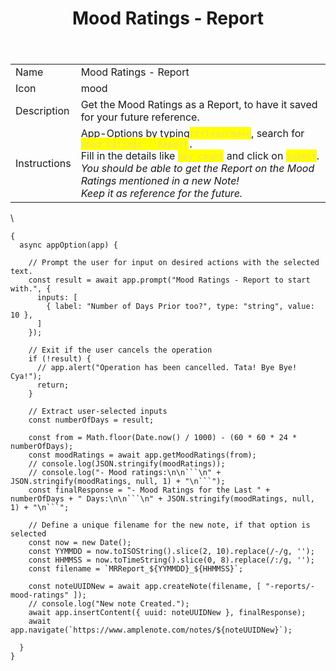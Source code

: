 ﻿---
title: Mood Ratings - Report
uuid: 0ed87950-b5b6-11f0-b232-256886a0b077
version: 5
created: '2025-10-30T23:00:00+05:30'
updated: '2025-10-31T17:09:29+05:30'
tags:
  - '-amplenote/mine'
  - '-9-permanent'
---

| | |
|-|-|
|Name<!-- {"cell":{"colwidth":102}} -->|Mood Ratings - Report|
|Icon<!-- {"cell":{"colwidth":105}} -->|mood|
|Description|Get the Mood Ratings as a Report, to have it saved for your future reference.|
|Instructions|App-Options by typing<mark style="color:#F3DE6C;">`ctrl+o/cmd+o`<!-- {"cycleColor":"36"} --></mark>, search for <mark style="color:#F3DE6C;">`Mood Ratings - Report`<!-- {"cycleColor":"36"} --></mark>`.`<br />Fill in the details like <mark style="color:#F3DE6C;">`day count`<!-- {"cycleColor":"36"} --></mark> and click on <mark style="color:#F3DE6C;">`Submit`<!-- {"cycleColor":"36"} --></mark>.<br />*You should be able to get the Report on the Mood Ratings mentioned in a new Note!<br />Keep it as reference for the future.*|
\

```
{
  async appOption(app) {

    // Prompt the user for input on desired actions with the selected text.
    const result = await app.prompt("Mood Ratings - Report to start with.", {
      inputs: [
        { label: "Number of Days Prior too?", type: "string", value: 10 },
      ]
    });
  
    // Exit if the user cancels the operation
    if (!result) {
      // app.alert("Operation has been cancelled. Tata! Bye Bye! Cya!");
      return;
    }
    
    // Extract user-selected inputs
    const numberOfDays = result;
      
    const from = Math.floor(Date.now() / 1000) - (60 * 60 * 24 * numberOfDays);
    const moodRatings = await app.getMoodRatings(from);
    // console.log(JSON.stringify(moodRatings));
    // console.log("- Mood ratings:\n\n```\n" + JSON.stringify(moodRatings, null, 1) + "\n```");
    const finalResponse = "- Mood Ratings for the Last " + numberOfDays + " Days:\n\n```\n" + JSON.stringify(moodRatings, null, 1) + "\n```";
    
    // Define a unique filename for the new note, if that option is selected
    const now = new Date();
    const YYMMDD = now.toISOString().slice(2, 10).replace(/-/g, '');
    const HHMMSS = now.toTimeString().slice(0, 8).replace(/:/g, '');
    const filename = `MRReport_${YYMMDD}_${HHMMSS}`;
  
    const noteUUIDNew = await app.createNote(filename, [ "-reports/-mood-ratings" ]);
    // console.log("New note Created.");
    await app.insertContent({ uuid: noteUUIDNew }, finalResponse);
    await app.navigate(`https://www.amplenote.com/notes/${noteUUIDNew}`);
    
  }
}
```